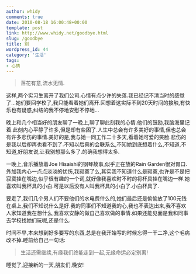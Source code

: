 ```yaml
---
author: whidy
comments: true
date: 2010-08-18 16:00:48+00:00
template: post
link: http://www.whidy.net/goodbye.html
slug: /goodbye
title: 别
wordpress_id: 44
category: '生活'
tags:
- 心情
---
```


<blockquote>落花有意,流水无情.</blockquote>


这样,两个实习生离开了我们公司.心情有点少许的失落.我已经记不清当时的感觉了...她们要回学校了,我只能看着她们离开.回想着这实际不到20天时间的接触,有快乐也有疑惑,纠结的我不停地安慰不停地...

晚上和几个相当好的朋友聊了一晚上,聊了聊此刻我的心情.他们的鼓励,我脑海里记着.此刻内心平静了许多,但是却有些困了.人生中总会有许多美好的事情,但也总会有许多悲伤的事情.美好的是,我与她一同工作二十多天,看着她可爱的笑脸.悲伤的是我以后却再也看不到了.不知以后真的会联系么,不知她到底想着什么,不知道,不知道,好朋友说,让我别想那么多了.的确我想得太多.

一晚上,音乐播放着Joe Hisaishi的钢琴故事,似乎正在放的Rain Garden很对胃口.外加我内心一点点淡淡的忧伤,我寂寞了么,其实我不知道什么是寂寞,也许是不是把寂寞挂在嘴边,似乎很有趣的一个词,就好像我喜欢时不时的将杯具挂在嘴边一样.她喜欢叫我杯具的小白.可是以后没有人叫我杯具的小白了.小白杯具了.

要走了,我们几个男人们不要他们的水电费什么的,她们最后还是偷偷放了100元钱在桌上,我们不知说什么是好.我的同事们不知道我的心,我也不表达出来,我不喜欢人家知道我在想什么,我喜欢安静的做自己喜欢做的事情.如果还能见面是我和同事去学校找她们玩呢,还是什么.

时间不早,本来想到好多要写的东西,总是在我开始写的时候忘得一干二净,这个毛病改不掉.睡前给自己一句话:


<blockquote>生活还需继续,有缘我们终能走到一起,无缘命运必定别离!</blockquote>


睡觉了,迎接新的一天,朋友们,晚安!
